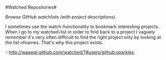 #Watched Repositories#

_Browse GitHub watchlists (with project descriptions)._

I sometimes use the watch-functionality to bookmark interesting projects. When I go to my watched-list in order to find back to a project I vaguely remember it's very often difficult to find the right project only by looking at the list ofnames. That's why this project exists.

:sparkles:http://waawal.github.com/watched/?#users/github:sparkles:
